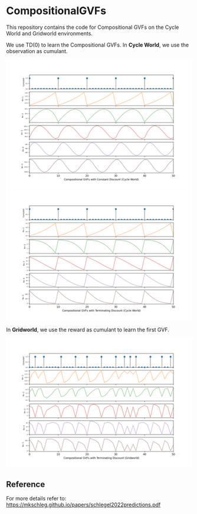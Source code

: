 # CompositionalGVFs
This repository contains the code for Compositional GVFs on the Cycle World and Gridworld environments. 

We use TD(0) to learn the Compositional GVFs. In **Cycle World**, we use the observation as cumulant.

![Cycle World Shit](CycleWorldCompGVFs.png)
![Cycle World](CycleWorldCompGVFsTerminating.png)

In **Gridworld**, we use the reward as cumulant to learn the first GVF. 


![Gridworld Shit](GridworldCompGVFsTerminating.png)


## Reference
For more details refer to:
https://mkschleg.github.io/papers/schlegel2022predictions.pdf

